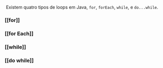 
 Existem quatro tipos de loops em Java, `for`, `forEach`, `while`, e `do...while`.

### [[for]] 

### [[for Each]]

### [[while]] 

### [[do while]]
